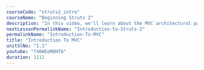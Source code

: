 ```yaml
---
courseCode: "struts2_intro"
courseName: "Beginning Struts 2"
description: "In this video, we'll learn about the MVC architectural pattern. We'll learn what the Model, View and Controller roles are with a real world example."
nextLessonPermalinkName: "Introduction-to-Struts-2"
permalinkName: "Introduction-To-MVC"
title: "Introduction To MVC"
unitSlNo: "1.1"
youtube: "f46WEeM8HTA"
duration: 1112
---
```

